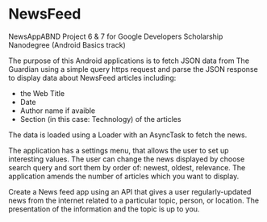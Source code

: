 # NewsFeed

NewsAppABND Project 6 & 7 for Google Developers Scholarship Nanodegree (Android Basics track)

The purpose of this Android applications is to fetch JSON data from The Guardian using a simple query https request and parse 
the JSON response to display data about NewsFeed articles including:
- the Web Title
- Date 
- Author name if avaible
- Section (in this case: Technology) of the articles

The data is loaded using a Loader with an AsyncTask to fetch the news.

The application has a settings menu, that allows the user to set up interesting values.
The user can change the news displayed by choose search query and sort them by order of: newest, oldest, relevance. 
The application amends the number of articles which you want to display.

Create a News feed app using an API that gives a user regularly-updated news 
from the internet related to a particular topic, person, or location. The presentation 
of the information and the topic is up to you.
